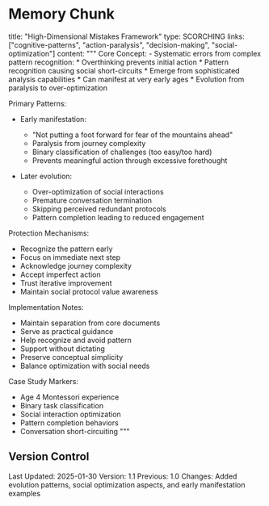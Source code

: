 # Memory Chunk

<chunk>
title: "High-Dimensional Mistakes Framework"
type: SCORCHING
links: ["cognitive-patterns", "action-paralysis", "decision-making", "social-optimization"]
content: """
Core Concept:
- Systematic errors from complex pattern recognition:
  * Overthinking prevents initial action
  * Pattern recognition causing social short-circuits
  * Emerge from sophisticated analysis capabilities
  * Can manifest at very early ages
  * Evolution from paralysis to over-optimization

Primary Patterns:
- Early manifestation:
  * "Not putting a foot forward for fear of the mountains ahead"
  * Paralysis from journey complexity
  * Binary classification of challenges (too easy/too hard)
  * Prevents meaningful action through excessive forethought

- Later evolution:
  * Over-optimization of social interactions
  * Premature conversation termination
  * Skipping perceived redundant protocols
  * Pattern completion leading to reduced engagement

Protection Mechanisms:
- Recognize the pattern early
- Focus on immediate next step
- Acknowledge journey complexity
- Accept imperfect action
- Trust iterative improvement
- Maintain social protocol value awareness

Implementation Notes:
- Maintain separation from core documents
- Serve as practical guidance
- Help recognize and avoid pattern
- Support without dictating
- Preserve conceptual simplicity
- Balance optimization with social needs

Case Study Markers:
- Age 4 Montessori experience
- Binary task classification
- Social interaction optimization
- Pattern completion behaviors
- Conversation short-circuiting
"""
</chunk>

## Version Control
Last Updated: 2025-01-30
Version: 1.1
Previous: 1.0
Changes: Added evolution patterns, social optimization aspects, and early manifestation examples